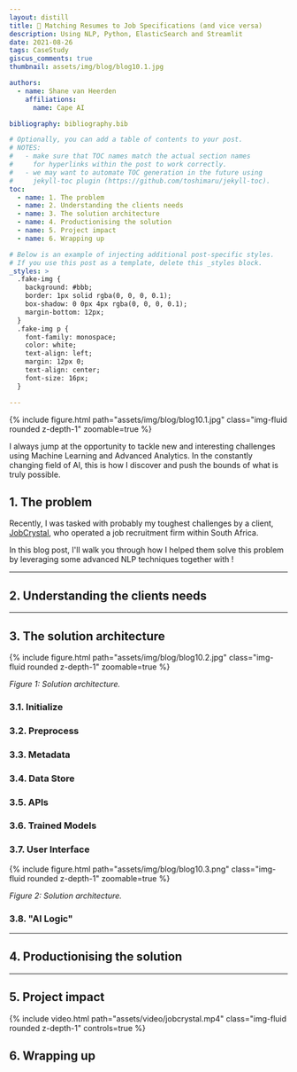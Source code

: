 ```yaml
---
layout: distill
title: 📄 Matching Resumes to Job Specifications (and vice versa)
description: Using NLP, Python, ElasticSearch and Streamlit
date: 2021-08-26
tags: CaseStudy
giscus_comments: true
thumbnail: assets/img/blog/blog10.1.jpg

authors:
  - name: Shane van Heerden
    affiliations:
      name: Cape AI

bibliography: bibliography.bib

# Optionally, you can add a table of contents to your post.
# NOTES:
#   - make sure that TOC names match the actual section names
#     for hyperlinks within the post to work correctly.
#   - we may want to automate TOC generation in the future using
#     jekyll-toc plugin (https://github.com/toshimaru/jekyll-toc).
toc:
  - name: 1. The problem
  - name: 2. Understanding the clients needs
  - name: 3. The solution architecture
  - name: 4. Productionising the solution
  - name: 5. Project impact
  - name: 6. Wrapping up

# Below is an example of injecting additional post-specific styles.
# If you use this post as a template, delete this _styles block.
_styles: >
  .fake-img {
    background: #bbb;
    border: 1px solid rgba(0, 0, 0, 0.1);
    box-shadow: 0 0px 4px rgba(0, 0, 0, 0.1);
    margin-bottom: 12px;
  }
  .fake-img p {
    font-family: monospace;
    color: white;
    text-align: left;
    margin: 12px 0;
    text-align: center;
    font-size: 16px;
  }

---
```


{% include figure.html path="assets/img/blog/blog10.1.jpg" class="img-fluid rounded z-depth-1" zoomable=true %}

I always jump at the opportunity to tackle new and interesting challenges using Machine Learning and Advanced Analytics. In the constantly changing field of AI, this is how I discover and push the bounds of what is truly possible.

## 1. The problem

Recently, I was tasked with probably my toughest challenges by a client, [JobCrystal](https://www.jobcrystal.com/), who operated a job recruitment firm within South Africa.

In this blog post, I'll walk you through how I helped them solve this problem by leveraging some advanced NLP techniques together with !

***

## 2. Understanding the clients needs



***

## 3. The solution architecture


{% include figure.html path="assets/img/blog/blog10.2.jpg" class="img-fluid rounded z-depth-1" zoomable=true %}
<div class="caption">
    <em>Figure 1: Solution architecture.</em> 
</div>

### 3.1. Initialize



### 3.2. Preprocess



### 3.3. Metadata



### 3.4. Data Store



### 3.5. APIs



### 3.6. Trained Models



### 3.7. User Interface

{% include figure.html path="assets/img/blog/blog10.3.png" class="img-fluid rounded z-depth-1" zoomable=true %}
<div class="caption">
    <em>Figure 2: Solution architecture.</em> 
</div>

### 3.8. "AI Logic"



***

## 4. Productionising the solution


***


## 5. Project impact

<div class="col-sm mt-3 mt-md-0">
    {% include video.html path="assets/video/jobcrystal.mp4" class="img-fluid rounded z-depth-1" controls=true %}
</div>


## 6. Wrapping up

